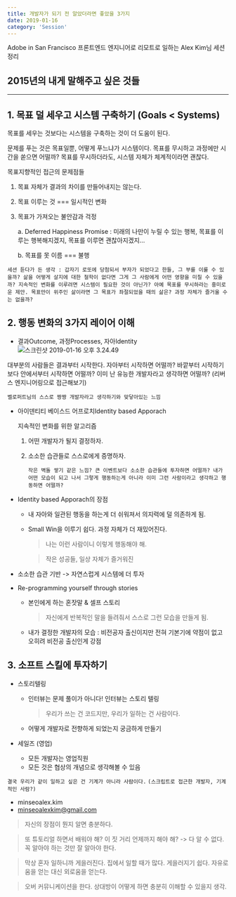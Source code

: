 ```yaml
---
title: 개발자가 되기 전 알았더라면 좋았을 3가지
date: 2019-01-16
category: 'Session'
---
```


Adobe in San Francisco 프론트엔드 엔지니어로 리모트로 일하는 Alex Kim님 세션 정리

## 2015년의 내게 말해주고 싶은 것들

---

## 1. 목표 덜 세우고 시스템 구축하기 (Goals < Systems)

목표를 세우는 것보다는 시스템을 구축하는 것이 더 도움이 된다.

문제를 푸는 것은 목표일뿐, 어떻게 푸느냐가 시스템이다. 목표를 무시하고 과정에만 시간을 쏟으면 어떨까? 목표를 무시하더라도, 시스템 자체가 체계적이라면 괜찮다.

목표지향적인 접근의 문제점들

1. 목표 자체가 결과의 차이를 만들어내지는 않는다.

2. 목표 이루는 것 === 일시적인 변화

3. 목표가 가져오는 불안감과 걱정

   a. Deferred Happiness Promise : 미래의 나만이 누릴 수 있는 행복, 목표를 이루는 행복해지겠지, 목표를 이루면 괜찮아지겠지...

   b. 목표를 못 이름 === 불행

`세션 듣다가 든 생각 : 갑자기 로또에 당첨되서 부자가 되었다고 한들, 그 부를 이룰 수 있을까? 삶을 어떻게 살지에 대한 철학이 없다면 그게 그 사람에게 어떤 영향을 미칠 수 있을까? 지속적인 변화를 이루려면 시스템이 필요한 것이 아닌가? 아예 목표를 무시하라는 흥미로운 제안. 목표만이 위주인 삶이라면 그 목표가 좌절되었을 때의 삶은? 과정 자체가 즐거울 수는 없을까?`

## 2. 행동 변화의 3가지 레이어 이해

- 결과Outcome, 과정Processes, 자아Identity ![스크린샷 2019-01-16 오후 3.24.49](https://ws2.sinaimg.cn/large/006tNc79gy1fz8eqijqi9j30e007sgnb.jpg)

대부분의 사람들은 결과부터 시작한다. 자아부터 시작하면 어떨까? 바깥부터 시작하기보다 안에서부터 시작하면 어떨까? 이미 난 유능한 개발자라고 생각하면 어떨까? (리버스 엔지니어링으로 접근해보기)

`벨로퍼트님의 스스로 짱짱 개발자라고 생각하기와 맞닿아있는 느낌`

- 아이덴티티 베이스드 어프로치Identity based Apporach

  지속적인 변화를 위한 알고리즘

  1. 어떤 개발자가 될지 결정하자.

  2. 소소한 습관들로 스스로에게 증명하자.

     `작은 벽돌 쌓기 같은 느낌? 큰 이벤트보다 소소한 습관들에 투자하면 어떨까? 내가 어떤 모습이 되고 나서 그렇게 행동하는게 아니라 이미 그런 사람이라고 생각하고 행동하면 어떨까?`

- Identity based Apporach의 장점

  - 내 자아와 일관된 행동을 하는게 더 쉬워져서 의지력에 덜 의존하게 됨.

  - Small Win을 이루기 쉽다. 과정 자체가 더 재밌어진다.

    > 나는 이런 사람이니 이렇게 행동해야 해.

    > 작은 성공들, 일상 자체가 즐거워진

* 소소한 습관 기반 -> 자연스럽게 시스템에 더 투자

* Re-programming yourself through stories

  - 본인에게 하는 혼잣말 & 셀프 스토리

    > 자신에게 반복적인 말을 들려줘서 스스로 그런 모습을 만들게 됨.

  - 내가 결정한 개발자의 모습 : 비전공자 출신이지만 전혀 기본기에 약점이 없고 오히려 비전공 출신인게 강점

## 3. 소프트 스킬에 투자하기

- 스토리텔링

  - 인터뷰는 문제 풀이가 아니다! 인터뷰는 스토리 텔링

    > 우리가 쓰는 건 코드지만, 우리가 일하는 건 사람이다.

  - 어떻게 개발자로 전향하게 되었는지 궁금하게 만들기

- 세일즈 (영업)
  - 모든 개발자는 영업직원
  - 모든 것은 협상의 개념으로 생각해볼 수 있음

`결국 우리가 같이 일하고 싶은 건 기계가 아니라 사람이다.`
`(스크립트로 접근한 개발자, 기계적인 사람?)`

- minseoalex.kim
- minseoalexkim@gmail.com

> 자신의 장점이 뭔지 알면 충분하다.

> 또 튜토리얼 하면서 배워야 해? 이 짓 거리 언제까지 해야 해? -> 다 알 수 없다. 꼭 알아야 하는 것만 잘 알아야 한다.

> 막상 혼자 일하니까 게을러진다. 집에서 일할 때가 많다. 게을러지기 쉽다. 자유로움을 얻는 대신 외로움을 얻는다.

> 오버 커뮤니케이션을 한다. 상대방이 어떻게 하면 충분히 이해할 수 있을지 생각.
